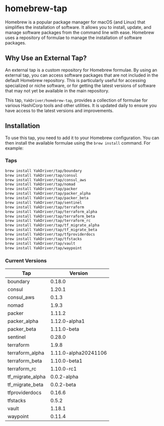 # homebrew-tap

Homebrew is a popular package manager for macOS (and Linux) that simplifies the installation of software. It allows you to install, update, and manage software packages from the command line with ease. Homebrew uses a repository of formulae to manage the installation of software packages.

## Why Use an External Tap?

An external tap is a custom repository for Homebrew formulae. By using an external tap, you can access software packages that are not included in the default Homebrew repository. This is particularly useful for accessing specialized or niche software, or for getting the latest versions of software that may not yet be available in the main repository.

This tap, `YakDriver/homebrew-tap`, provides a collection of formulae for various HashiCorp tools and other utilities. It is updated daily to ensure you have access to the latest versions and improvements.

## Installation

To use this tap, you need to add it to your Homebrew configuration. You can then install the available formulae using the `brew install` command. For example:

### Taps

```sh
brew install YakDriver/tap/boundary
brew install YakDriver/tap/consul
brew install YakDriver/tap/consul_aws
brew install YakDriver/tap/nomad
brew install YakDriver/tap/packer
brew install YakDriver/tap/packer_alpha
brew install YakDriver/tap/packer_beta
brew install YakDriver/tap/sentinel
brew install YakDriver/tap/terraform
brew install YakDriver/tap/terraform_alpha
brew install YakDriver/tap/terraform_beta
brew install YakDriver/tap/terraform_rc
brew install YakDriver/tap/tf_migrate_alpha
brew install YakDriver/tap/tf_migrate_beta
brew install YakDriver/tap/tfproviderdocs
brew install YakDriver/tap/tfstacks
brew install YakDriver/tap/vault
brew install YakDriver/tap/waypoint
```

### Current Versions

| Tap | Version |
| --- | --- |
| boundary | 0.18.0 |
| consul | 1.20.1 |
| consul_aws | 0.1.3 |
| nomad | 1.9.3 |
| packer | 1.11.2 |
| packer_alpha | 1.12.0-alpha1 |
| packer_beta | 1.11.0-beta |
| sentinel | 0.28.0 |
| terraform | 1.9.8 |
| terraform_alpha | 1.11.0-alpha20241106 |
| terraform_beta | 1.10.0-beta1 |
| terraform_rc | 1.10.0-rc1 |
| tf_migrate_alpha | 0.0.2-alpha |
| tf_migrate_beta | 0.0.2-beta |
| tfproviderdocs | 0.16.6 |
| tfstacks | 0.5.2 |
| vault | 1.18.1 |
| waypoint | 0.11.4 |
